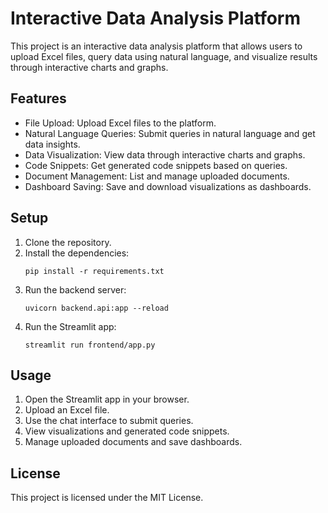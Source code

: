 # Interactive Data Analysis Platform

This project is an interactive data analysis platform that allows users to upload Excel files, query data using natural language, and visualize results through interactive charts and graphs.

## Features

- File Upload: Upload Excel files to the platform.
- Natural Language Queries: Submit queries in natural language and get data insights.
- Data Visualization: View data through interactive charts and graphs.
- Code Snippets: Get generated code snippets based on queries.
- Document Management: List and manage uploaded documents.
- Dashboard Saving: Save and download visualizations as dashboards.

## Setup

1. Clone the repository.
2. Install the dependencies:
    ```
    pip install -r requirements.txt
    ```
3. Run the backend server:
    ```
    uvicorn backend.api:app --reload
    ```
4. Run the Streamlit app:
    ```
    streamlit run frontend/app.py
    ```

## Usage

1. Open the Streamlit app in your browser.
2. Upload an Excel file.
3. Use the chat interface to submit queries.
4. View visualizations and generated code snippets.
5. Manage uploaded documents and save dashboards.

## License

This project is licensed under the MIT License.
